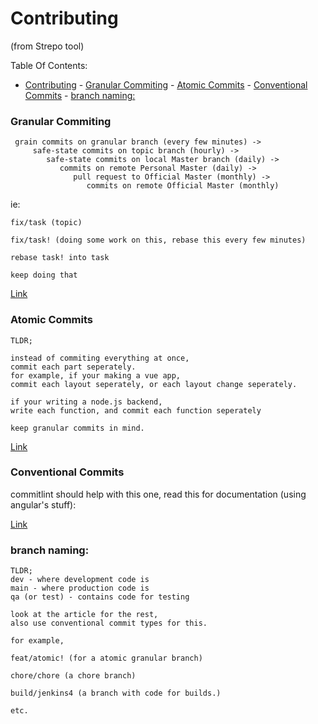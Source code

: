 # Contributing
(from Strepo tool)

Table Of Contents:
- [Contributing](#contributing)
		- [Granular Commiting](#granular-commiting)
		- [Atomic Commits](#atomic-commits)
		- [Conventional Commits](#conventional-commits)
		- [branch naming:](#branch-naming)



### Granular Commiting
```
 grain commits on granular branch (every few minutes) ->
     safe-state commits on topic branch (hourly) ->
        safe-state commits on local Master branch (daily) ->
           commits on remote Personal Master (daily) ->
              pull request to Official Master (monthly) ->
                 commits on remote Official Master (monthly)
```

ie:
```
fix/task (topic)

fix/task! (doing some work on this, rebase this every few minutes)

rebase task! into task

keep doing that
```

[Link](http://blog.elliottcable.name/posts/granular_committing.xhtml)


### Atomic Commits
```
TLDR;

instead of commiting everything at once,
commit each part seperately.
for example, if your making a vue app,
commit each layout seperately, or each layout change seperately.

if your writing a node.js backend,
write each function, and commit each function seperately

keep granular commits in mind.

```

[Link](https://www.freshconsulting.com/insights/blog/atomic-commits/)


### Conventional Commits

commitlint should help with this one, read this for documentation (using angular's stuff):

[Link](https://www.conventionalcommits.org/en/v1.0.0/)

### branch naming:

```
TLDR;
dev - where development code is
main - where production code is
qa (or test) - contains code for testing

look at the article for the rest,
also use conventional commit types for this.

for example,

feat/atomic! (for a atomic granular branch)

chore/chore (a chore branch)

build/jenkins4 (a branch with code for builds.)

etc.


```
